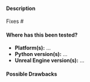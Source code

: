 <!--

Thanks for sending a pull request! Please make sure you click the link above to
view the contribution guidelines, then fill out the blanks below.

Checklist:

  - [ ] Your branch is up-to-date with the `master` branch and tested with latest changes
  - [ ] Extended the README / documentation, if necessary
  - [ ] Code compiles correctly
  - [ ] All tests passing with `make check`
  - [ ] If relevant, update CHANGELOG.md with your changes

-->

#### Description

<!-- Please explain the changes you made here as detailed as possible. -->

Fixes #  <!-- If fixes an issue, please add here the issue number. -->

#### Where has this been tested?

  * **Platform(s):** ...
  * **Python version(s):** ...
  * **Unreal Engine version(s):** ...

#### Possible Drawbacks

<!-- What are the possible side-effects or negative impacts of the code change? -->
